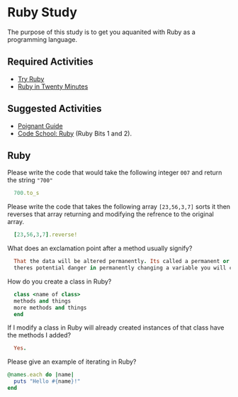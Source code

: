 # Ruby Study

The purpose of this study is to get you aquanited with Ruby as a programming
language.

## Required Activities

-   [Try Ruby](http://tryruby.org/)
-   [Ruby in Twenty Minutes](https://www.ruby-lang.org/en/documentation/quickstart/)

## Suggested Activities

-   [Poignant Guide](http://poignant.guide/)
-   [Code School: Ruby](https://www.codeschool.com/learn/ruby) (Ruby Bits 1 and 2).

## Ruby

Please write the code that would take the following integer `007` and return the
string `"700"`

```ruby
  700.to_s
```

Please write the code that takes the following array `[23,56,3,7]` sorts it
then reverses that array returning and modifying the refrence to the original
array.

```ruby
  [23,56,3,7].reverse!
```

What does an exclamation point after a method usually signify?

```ruby
  That the data will be altered permanently. Its called a permanent or dangerous change, because of course
  theres potential danger in permanently changing a variable you will contunue to use.
```

How do you create a class in Ruby?

```ruby
  class <name of class>
  methods and things
  more methods and things
  end
```

If I modify a class in Ruby will already created instances of that class have
the methods I added?

```ruby
  Yes.
```

Please give an example of iterating in Ruby?

```ruby
@names.each do |name|
  puts "Hello #{name}!"
end
```
